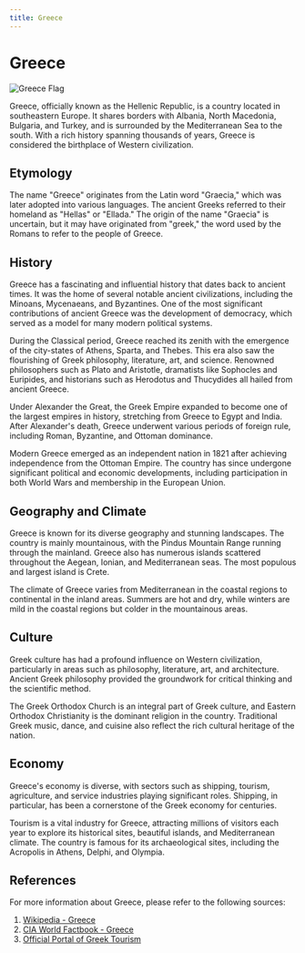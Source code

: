 ```yaml
---
title: Greece
---
```

# Greece

![Greece Flag](https://upload.wikimedia.org/wikipedia/commons/thumb/5/5c/Flag_of_Greece.svg/2560px-Flag_of_Greece.svg.png)

Greece, officially known as the Hellenic Republic, is a country located in southeastern Europe. It shares borders with Albania, North Macedonia, Bulgaria, and Turkey, and is surrounded by the Mediterranean Sea to the south. With a rich history spanning thousands of years, Greece is considered the birthplace of Western civilization.

## Etymology

The name "Greece" originates from the Latin word "Graecia," which was later adopted into various languages. The ancient Greeks referred to their homeland as "Hellas" or "Ellada." The origin of the name "Graecia" is uncertain, but it may have originated from "greek," the word used by the Romans to refer to the people of Greece.

## History

Greece has a fascinating and influential history that dates back to ancient times. It was the home of several notable ancient civilizations, including the Minoans, Mycenaeans, and Byzantines. One of the most significant contributions of ancient Greece was the development of democracy, which served as a model for many modern political systems.

During the Classical period, Greece reached its zenith with the emergence of the city-states of Athens, Sparta, and Thebes. This era also saw the flourishing of Greek philosophy, literature, art, and science. Renowned philosophers such as Plato and Aristotle, dramatists like Sophocles and Euripides, and historians such as Herodotus and Thucydides all hailed from ancient Greece.

Under Alexander the Great, the Greek Empire expanded to become one of the largest empires in history, stretching from Greece to Egypt and India. After Alexander's death, Greece underwent various periods of foreign rule, including Roman, Byzantine, and Ottoman dominance.

Modern Greece emerged as an independent nation in 1821 after achieving independence from the Ottoman Empire. The country has since undergone significant political and economic developments, including participation in both World Wars and membership in the European Union.

## Geography and Climate

Greece is known for its diverse geography and stunning landscapes. The country is mainly mountainous, with the Pindus Mountain Range running through the mainland. Greece also has numerous islands scattered throughout the Aegean, Ionian, and Mediterranean seas. The most populous and largest island is Crete.

The climate of Greece varies from Mediterranean in the coastal regions to continental in the inland areas. Summers are hot and dry, while winters are mild in the coastal regions but colder in the mountainous areas.

## Culture

Greek culture has had a profound influence on Western civilization, particularly in areas such as philosophy, literature, art, and architecture. Ancient Greek philosophy provided the groundwork for critical thinking and the scientific method.

The Greek Orthodox Church is an integral part of Greek culture, and Eastern Orthodox Christianity is the dominant religion in the country. Traditional Greek music, dance, and cuisine also reflect the rich cultural heritage of the nation.

## Economy

Greece's economy is diverse, with sectors such as shipping, tourism, agriculture, and service industries playing significant roles. Shipping, in particular, has been a cornerstone of the Greek economy for centuries.

Tourism is a vital industry for Greece, attracting millions of visitors each year to explore its historical sites, beautiful islands, and Mediterranean climate. The country is famous for its archaeological sites, including the Acropolis in Athens, Delphi, and Olympia.

## References

For more information about Greece, please refer to the following sources:

1. [Wikipedia - Greece](https://en.wikipedia.org/wiki/Greece)
2. [CIA World Factbook - Greece](https://www.cia.gov/the-world-factbook/countries/greece/)
3. [Official Portal of Greek Tourism](https://www.visitgreece.gr/)